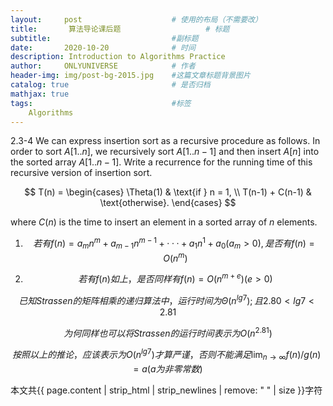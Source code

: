```yaml
---
layout:     post                    # 使用的布局（不需要改）
title:       算法导论课后题                   # 标题 
subtitle:                           #副标题
date:       2020-10-20              # 时间
description: Introduction to Algorithms Practice
author:     ONLYUNIVERSE            # 作者
header-img: img/post-bg-2015.jpg    #这篇文章标题背景图片
catalog: true                       # 是否归档
mathjax: true
tags:                               #标签
    Algorithms
---
```


2.3-4 We can express insertion sort as a recursive procedure as follows. In order to sort $A[1..n]$, we recursively sort $A[1..n-1]$ and then insert $A[n]$ into the sorted array $A[1..n-1]$. Write a recurrence for the running time of this recursive version of insertion sort.  

$$ T(n) = \begin{cases} \Theta(1) & \text{if } n = 1, \\ T(n-1) + C(n-1) & \text{otherwise}. \end{cases} $$

where $C(n)$ is the time to insert an element in a sorted array of $n$ elements.

1. $$若有f(n)=a_mn^m+a_{m-1}n^{m-1}+···+a_1n^1+a_0   (a_m>0),是否有f(n)=O(n^m)$$

2. $$若有f(n)如上，是否同样有f(n)=O(n^{m+e})  (e>0)$$

$$ 已知Strassen的矩阵相乘的递归算法中，运行时间为\Theta (n^{lg7});且2.80< lg7 < 2.81 $$  

$$ 为何同样也可以将Strassen的运行时间表示为O(n^{2.81}) $$  

$$ 按照以上的推论，应该表示为O(n^{lg7})才算严谨，否则不能满足\lim_{n\to\infty}f(n)/g(n)=a (a为非零常数) $$  

本文共{{ page.content | strip_html | strip_newlines | remove: " " | size }}字符
